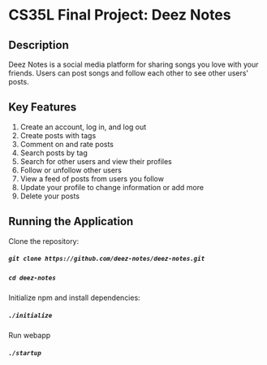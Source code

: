 # CS35L Final Project: Deez Notes

## Description

Deez Notes is a social media platform for sharing songs you love with your friends. Users can post songs and follow each other to see other users' posts.

## Key Features
  1. Create an account, log in, and log out
  2. Create posts with tags
  3. Comment on and rate posts
  4. Search posts by tag
  5. Search for other users and view their profiles
  6. Follow or unfollow other users
  7. View a feed of posts from users you follow
  8. Update your profile to change information or add more
  9. Delete your posts

## Running the Application

Clone the repository:

##### `git clone https://github.com/deez-notes/deez-notes.git`

##### `cd deez-notes`

Initialize npm and install dependencies:

##### `./initialize`

Run webapp

##### `./startup`
